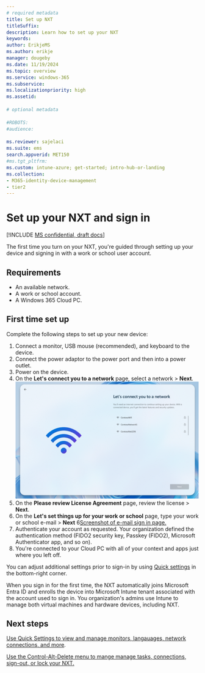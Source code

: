 ```yaml
---
# required metadata
title: Set up NXT
titleSuffix:
description: Learn how to set up your NXT
keywords:
author: ErikjeMS  
ms.author: erikje
manager: dougeby
ms.date: 11/19/2024
ms.topic: overview
ms.service: windows-365
ms.subservice:
ms.localizationpriority: high
ms.assetid: 

# optional metadata

#ROBOTS:
#audience:

ms.reviewer: sajelaci
ms.suite: ems
search.appverid: MET150
#ms.tgt_pltfrm:
ms.custom: intune-azure; get-started; intro-hub-or-landing
ms.collection:
- M365-identity-device-management
- tier2
---
```


# Set up your NXT and sign in

[!INCLUDE [MS confidential, draft docs](../includes/draft-doc.md)]

The first time you turn on your NXT, you're guided through setting up your device and signing in with a work or school user account.

## Requirements

- An available network.
- A work or school account.
- A Windows 365 Cloud PC.

## First time set up

Complete the following steps to set up your new device:

1. Connect a monitor, USB mouse (recommended), and keyboard to the device.
2. Connect the power adaptor to the power port and then into a power outlet.
3. Power on the device.
4. On the **Let's connect you to a network** page, select a network > **Next**.
![Screenshot of network connect page.](media/setup/connect-network.png)
4. On the **Please review License Agreement** page, review the license > **Next**.
5. On the **Let's set things up for your work or school** page, type your work or school e-mail > **Next**
6[Screenshot of e-mail sign in page.](media/setup/email-sign-in.png)
7. Authenticate your account as requested. Your organization defined the authentication method (FIDO2 security key, Passkey (FIDO2), Microsoft Authenticator app, and so on).
8. You're connected to your Cloud PC with all of your context and apps just where you left off.

You can adjust additional settings prior to sign-in by using [Quick settings](quick-settings.md) in the bottom-right corner.

When you sign in for the first time, the NXT automatically joins Microsoft Entra ID and enrolls the device into Microsoft Intune tenant associated with the account used to sign in. You organization's admins use Intune to manage both virtual machines and hardware devices, including NXT.

<!-- ########################## -->
## Next steps

[Use Quick Settings to view and manage monitors, langauages, network connections, and more](quick-settings.md).

[Use the Control-Alt-Delete menu to mange manage tasks, connections, sign-out, or lock your NXT.](control-alt-delete.md)

